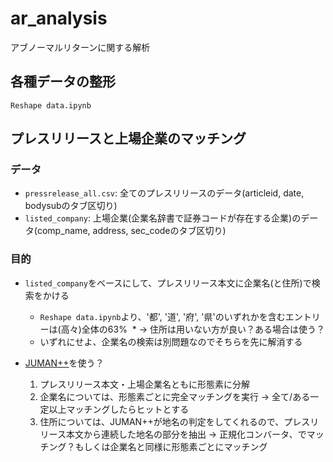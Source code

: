 # ar_analysis

アブノーマルリターンに関する解析

## 各種データの整形

`Reshape data.ipynb`

## プレスリリースと上場企業のマッチング

### データ

* `pressrelease_all.csv`: 全てのプレスリリースのデータ(articleid, date, bodysubのタブ区切り)
* `listed_company`: 上場企業(企業名辞書で証券コードが存在する企業)のデータ(comp_name, address, sec_codeのタブ区切り)

### 目的

* `listed_company`をベースにして、プレスリリース本文に企業名(と住所)で検索をかける
  * `Reshape data.ipynb`より、'都', '道', '府', '県'のいずれかを含むエントリーは(高々)全体の63%
  * -> 住所は用いない方が良い？ある場合は使う？
  * いずれにせよ、企業名の検索は別問題なのでそちらを先に解消する
        
* [JUMAN++](http://nlp.ist.i.kyoto-u.ac.jp/index.php?JUMAN++)を使う？
  1. プレスリリース本文・上場企業名ともに形態素に分解
  2. 企業名については、形態素ごとに完全マッチングを実行 -> 全て/ある一定以上マッチングしたらヒットとする
  3. 住所については、JUMAN++が地名の判定をしてくれるので、プレスリリース本文から連続した地名の部分を抽出 -> 正規化コンバータ、でマッチング？もしくは企業名と同様に形態素ごとにマッチング
